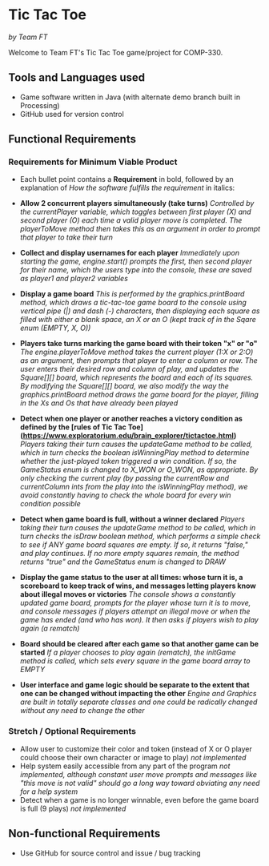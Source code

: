 # Tic Tac Toe
*by Team FT*

Welcome to Team FT's Tic Tac Toe game/project for COMP-330.

## Tools and Languages used
- Game software written in Java (with alternate demo branch built in Processing)
- GitHub used for version control

## Functional Requirements
### Requirements for Minimum Viable Product
- Each bullet point contains a **Requirement** in bold, followed by an explanation of *How the software fulfills the requirement* in italics:

- **Allow 2 concurrent players simultaneously (take turns)** *Controlled by the currentPlayer variable, which toggles between first player (X) and second player (O) each time a valid player move is completed. The playerToMove method then takes this as an argument in order to prompt that player to take their turn*
- **Collect and display usernames for each player** *Immediately upon starting the game, engine.start() prompts the first, then second player for their name, which the users type into the console, these are saved as player1 and player2 variables*
- **Display a game board** *This is performed by the graphics.printBoard method, which draws a tic-tac-toe game board to the console using vertical pipe (|) and dash (-) characters, then displaying each square as filled with either a blank space, an X or an O (kept track of in the Sqare enum (EMPTY, X, O))*
- **Players take turns marking the game board with their token "x" or "o"** *The engine.playerToMove method takes the current player (1:X or 2:O) as an argument, then prompts that player to enter a column or row. The user enters their desired row and column of play, and updates the Square[][] board, which represents the board and each of its squares. By modifying the Square[][] board, we also modify the way the graphics.printBoard method draws the game board for the player, filling in the Xs and Os that have already been played*
- **Detect when one player or another reaches a victory condition as defined by the [rules of Tic Tac Toe] (https://www.exploratorium.edu/brain_explorer/tictactoe.html)** *Players taking their turn causes the updateGame method to be called, which in turn checks the boolean isWinningPlay method to determine whether the just-played token triggered a win condition. If so, the GameStatus enum is changed to X_WON or O_WON, as appropriate. By only checking the current play (by passing the currentRow and currentColumn ints from the play into the isWinningPlay method), we avoid constantly having to check the whole board for every win condition possible*
- **Detect when game board is full, without a winner declared** *Players taking their turn causes the updateGame method to be called, which in turn checks the isDraw boolean method, which performs a simple check to see if ANY game board squares are empty. If so, it returns "false," and play continues. If no more empty squares remain, the method returns "true" and the GameStatus enum is changed to DRAW*
- **Display the game status to the user at all times: whose turn it is, a scoreboard to keep track of wins, and messages letting players know about illegal moves or victories** *The console shows a constantly updated game board, prompts for the player whose turn it is to move, and console messages if players attempt an illegal move or when the game has ended (and who has won). It then asks if players wish to play again (a rematch)*
- **Board should be cleared after each game so that another game can be started** *If a player chooses to play again (rematch), the initGame method is called, which sets every square in the game board array to EMPTY*
- **User interface and game logic should be separate to the extent that one can be changed without impacting the other** *Engine and Graphics are built in totally separate classes and one could be radically changed without any need to change the other*

### Stretch / Optional Requirements
- Allow user to customize their color and token (instead of X or O player could choose their own character or image to play) *not implemented*
- Help system easily accessible from any part of the program *not implemented, although constant user move prompts and messages like "this move is not valid" should go a long way toward obviating any need for a help system*
- Detect when a game is no longer winnable, even before the game board is full (9 plays) *not implemented*

## Non-functional Requirements
- Use GitHub for source control and issue / bug tracking

